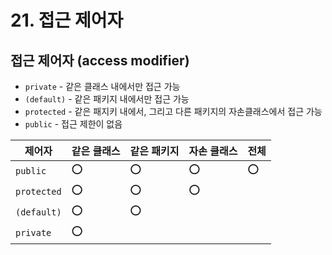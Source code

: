 # 21. 접근 제어자

## 접근 제어자 (access modifier)

- `private` - 같은 클래스 내에서만 접근 가능
- `(default)` - 같은 패키지 내에서만 접근 가능
- `protected` - 같은 패지키 내에서, 그리고 다른 패키지의 자손클래스에서 접근 가능
- `public` - 접근 제한이 없음

| 제어자 | 같은 클래스 | 같은 패키지 | 자손 클래스 | 전체 |
| --- | --- | --- | --- | --- |
| `public` | ⭕ | ⭕ | ⭕ | ⭕ |
| `protected` | ⭕ | ⭕ | ⭕ |  |
| `(default)` | ⭕ | ⭕ |  |  |
| `private` | ⭕ |  |  |  |
